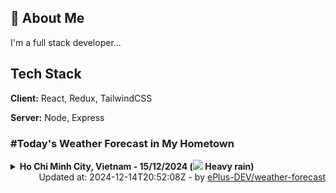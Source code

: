 ## 🚀 About Me
I'm a full stack developer...


## Tech Stack

**Client:** React, Redux, TailwindCSS

**Server:** Node, Express

### #Today's Weather Forecast in My Hometown



<details>
    <summary><b>Ho Chi Minh City, Vietnam - 15/12/2024 (<img src="https://cdn.weatherapi.com/weather/64x64/day/308.png" /> Heavy rain)</b>
    </summary>

    
<table>
    <tr>
        <th>Hour</th>
        <td>00:00</td><td>01:00</td><td>02:00</td><td>03:00</td><td>04:00</td><td>05:00</td><td>06:00</td><td>07:00</td><td>08:00</td><td>09:00</td><td>10:00</td><td>11:00</td><td>12:00</td><td>13:00</td><td>14:00</td><td>15:00</td><td>16:00</td><td>17:00</td><td>18:00</td><td>19:00</td><td>20:00</td><td>21:00</td><td>22:00</td><td>23:00</td>
    </tr>
    <tr>
        <th>Weather</th>
        <td><img src="https://cdn.weatherapi.com/weather/64x64/night/353.png"></img></td><td><img src="https://cdn.weatherapi.com/weather/64x64/night/353.png"></img></td><td><img src="https://cdn.weatherapi.com/weather/64x64/night/263.png"></img></td><td><img src="https://cdn.weatherapi.com/weather/64x64/night/116.png"></img></td><td><img src="https://cdn.weatherapi.com/weather/64x64/night/293.png"></img></td><td><img src="https://cdn.weatherapi.com/weather/64x64/night/296.png"></img></td><td><img src="https://cdn.weatherapi.com/weather/64x64/night/302.png"></img></td><td><img src="https://cdn.weatherapi.com/weather/64x64/day/308.png"></img></td><td><img src="https://cdn.weatherapi.com/weather/64x64/day/302.png"></img></td><td><img src="https://cdn.weatherapi.com/weather/64x64/day/302.png"></img></td><td><img src="https://cdn.weatherapi.com/weather/64x64/day/296.png"></img></td><td><img src="https://cdn.weatherapi.com/weather/64x64/day/353.png"></img></td><td><img src="https://cdn.weatherapi.com/weather/64x64/day/296.png"></img></td><td><img src="https://cdn.weatherapi.com/weather/64x64/day/308.png"></img></td><td><img src="https://cdn.weatherapi.com/weather/64x64/day/302.png"></img></td><td><img src="https://cdn.weatherapi.com/weather/64x64/day/296.png"></img></td><td><img src="https://cdn.weatherapi.com/weather/64x64/day/302.png"></img></td><td><img src="https://cdn.weatherapi.com/weather/64x64/day/296.png"></img></td><td><img src="https://cdn.weatherapi.com/weather/64x64/night/353.png"></img></td><td><img src="https://cdn.weatherapi.com/weather/64x64/night/143.png"></img></td><td><img src="https://cdn.weatherapi.com/weather/64x64/night/143.png"></img></td><td><img src="https://cdn.weatherapi.com/weather/64x64/night/143.png"></img></td><td><img src="https://cdn.weatherapi.com/weather/64x64/night/143.png"></img></td><td><img src="https://cdn.weatherapi.com/weather/64x64/night/143.png"></img></td>
    </tr>
    <tr>
        <th>Condition</th>
        <td width="200px">Light rain shower</td><td width="200px">Light rain shower</td><td width="200px">Patchy light drizzle</td><td width="200px">Partly cloudy</td><td width="200px">Patchy light rain</td><td width="200px">Light rain</td><td width="200px">Moderate rain</td><td width="200px">Heavy rain</td><td width="200px">Moderate rain</td><td width="200px">Moderate rain</td><td width="200px">Light rain</td><td width="200px">Light rain shower</td><td width="200px">Light rain</td><td width="200px">Heavy rain</td><td width="200px">Moderate rain</td><td width="200px">Light rain</td><td width="200px">Moderate rain</td><td width="200px">Light rain</td><td width="200px">Light rain shower</td><td width="200px">Mist</td><td width="200px">Mist</td><td width="200px">Mist</td><td width="200px">Mist</td><td width="200px">Mist</td>
    </tr>
    <tr>
        <th>Temperature</th>
        <td>23.7 °C</td><td>23.4 °C</td><td>23.2 °C</td><td>25.3 °C</td><td>22.7 °C</td><td>22.6 °C</td><td>22.3 °C</td><td>22.2 °C</td><td>22.3 °C</td><td>22.5 °C</td><td>22.9 °C</td><td>23.1 °C</td><td>23.4 °C</td><td>23.1 °C</td><td>23 °C</td><td>22.9 °C</td><td>22.7 °C</td><td>22.6 °C</td><td>22.6 °C</td><td>22.6 °C</td><td>22.5 °C</td><td>22.4 °C</td><td>22.3 °C</td><td>22.3 °C</td>
    </tr>
    <tr>
        <th>Wind</th>
        <td>5.8 kph</td><td>10.1 kph</td><td>9.4 kph</td><td>9.7 kph</td><td>13.7 kph</td><td>15.1 kph</td><td>13.3 kph</td><td>16.6 kph</td><td>14 kph</td><td>7.6 kph</td><td>8.6 kph</td><td>10.4 kph</td><td>9.4 kph</td><td>7.9 kph</td><td>9 kph</td><td>9 kph</td><td>10.1 kph</td><td>10.1 kph</td><td>10.1 kph</td><td>9.7 kph</td><td>8.3 kph</td><td>7.9 kph</td><td>6.5 kph</td><td>5.8 kph</td>
    </tr>
</table>

</details>

<div align="right">
    Updated at: 2024-12-14T20:52:08Z - by <a target="_blank"
        href="https://github.com/ePlus-DEV/weather-forecast">ePlus-DEV/weather-forecast</a>
</div>